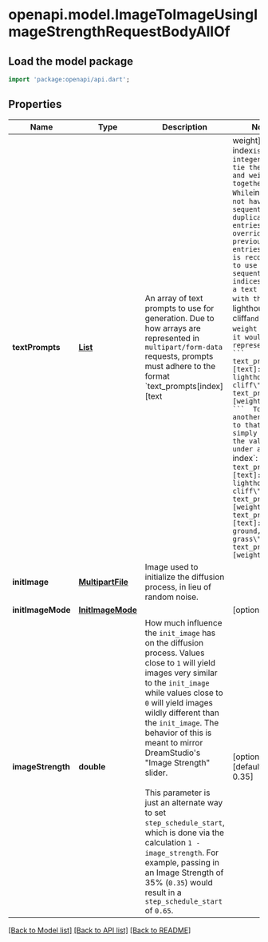 # openapi.model.ImageToImageUsingImageStrengthRequestBodyAllOf

## Load the model package
```dart
import 'package:openapi/api.dart';
```

## Properties
Name | Type | Description | Notes
------------ | ------------- | ------------- | -------------
**textPrompts** | [**List<TextPrompt>**](TextPrompt.md) | An array of text prompts to use for generation.  Due to how arrays are represented in `multipart/form-data` requests, prompts must adhere to the format `text_prompts[index][text|weight]`, where `index` is some integer used to tie the text and weight together.  While `index` does not have to be sequential, duplicate entries  will override previous entries, so it is recommended to use sequential indices.  Given a text prompt with the text `A lighthouse on a cliff` and a weight of `0.5`, it would be represented as: ``` text_prompts[0][text]: \"A lighthouse on a cliff\" text_prompts[0][weight]: 0.5 ```  To add another prompt to that request simply provide the values under a new `index`:  ``` text_prompts[0][text]: \"A lighthouse on a cliff\" text_prompts[0][weight]: 0.5 text_prompts[1][text]: \"land, ground, dirt, grass\" text_prompts[1][weight]: -0.9 ``` | [default to const []]
**initImage** | [**MultipartFile**](MultipartFile.md) | Image used to initialize the diffusion process, in lieu of random noise. | 
**initImageMode** | [**InitImageMode**](InitImageMode.md) |  | [optional] 
**imageStrength** | **double** | How much influence the `init_image` has on the diffusion process. Values close to `1` will yield images very similar to the `init_image` while values close to `0` will yield images wildly different than the `init_image`. The behavior of this is meant to mirror DreamStudio's \"Image Strength\" slider.  <br/> <br/> This parameter is just an alternate way to set `step_schedule_start`, which is done via the calculation `1 - image_strength`. For example, passing in an Image Strength of 35% (`0.35`) would result in a `step_schedule_start` of `0.65`.  | [optional] [default to 0.35]

[[Back to Model list]](../README.md#documentation-for-models) [[Back to API list]](../README.md#documentation-for-api-endpoints) [[Back to README]](../README.md)


